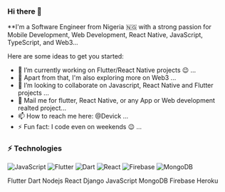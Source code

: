 ### Hi there 👋


**I'm a Software Engineer from Nigeria 🇳🇬 with a strong passion for Mobile Development,  Web Development, React Native, JavaScript, TypeScript, and Web3...

Here are some ideas to get you started:

- 🔭 I’m currently working on Flutter/React Native projects 😉 ...
- 🌱 Apart from that, I'm also exploring more on Web3 ...
- 👯 I’m looking to collaborate on Javascript, React Native and Flutter projects ...
- 💬 Mail me for flutter, React Native, or any App or Web development realted project...
- 📫 How to reach me here: @Devick ...
- ⚡ Fun fact: I code even on weekends 😉 ...

### ⚡ Technologies
<img src="https://camo.githubusercontent.com/cf1a0ef083a2372d7f66b4691d5d25bfd8c098f42871e8da90edb1f32ed187c4/68747470733a2f2f696d672e736869656c64732e696f2f62616467652f2d4a6176615363726970742d626c61636b3f7374796c653d666c61742d737175617265266c6f676f3d6a617661736372697074" alt="JavaScript" data-canonical-src="https://img.shields.io/badge/-JavaScript-black?style=flat-square&amp;logo=javascript" style="max-width: 100%;"> <img src="https://camo.githubusercontent.com/5ab7350f862f02c8f081b34d1ac1a02275ee7a793dc65f6c04ee56208dfb1656/68747470733a2f2f696d672e736869656c64732e696f2f62616467652f2d466c75747465722d7465616c3f7374796c653d666c61742d737175617265266c6f676f3d466c7574746572" alt="Flutter" data-canonical-src="https://img.shields.io/badge/-Flutter-teal?style=flat-square&amp;logo=Flutter" style="max-width: 100%;"> <img src="https://camo.githubusercontent.com/b89bd9bf7b9de39f995f868b7e0f300998bd4cebcd9f49cb2bc6ad7ba5b11eed/68747470733a2f2f696d672e736869656c64732e696f2f62616467652f2d446172742d4533344632363f7374796c653d666c61742d737175617265266c6f676f3d44617274" alt="Dart" data-canonical-src="https://img.shields.io/badge/-Dart-E34F26?style=flat-square&amp;logo=Dart" style="max-width: 100%;"> <img src="https://camo.githubusercontent.com/137a7a0f28f9e326bcc81a5a0bd853c86435143774c15642d827a5788e778667/68747470733a2f2f696d672e736869656c64732e696f2f62616467652f2d52656163742d626c61636b3f7374796c653d666c61742d737175617265266c6f676f3d7265616374" alt="React" data-canonical-src="https://img.shields.io/badge/-React-black?style=flat-square&amp;logo=react" style="max-width: 100%;"> <img src="https://camo.githubusercontent.com/71a67f63739b88d0894c25803e178c24fa256de2d4a54bea24f5387917d6b9bf/68747470733a2f2f696d672e736869656c64732e696f2f62616467652f2d46697265426173652d3030353537313f7374796c653d666c61742d737175617265266c6f676f3d6669726562617365" alt="Firebase" data-canonical-src="https://img.shields.io/badge/-FireBase-005571?style=flat-square&amp;logo=firebase" style="max-width: 100%;"> <img src="https://camo.githubusercontent.com/392fa71fd2737088b6d21ba33f3d2fb6e1ac7c61142cdbe56c1d688ecf781ab8/68747470733a2f2f696d672e736869656c64732e696f2f62616467652f2d4d6f6e676f44422d626c61636b3f7374796c653d666c61742d737175617265266c6f676f3d6d6f6e676f6462" alt="MongoDB" data-canonical-src="https://img.shields.io/badge/-MongoDB-black?style=flat-square&amp;logo=mongodb" style="max-width: 100%;">

Flutter Dart Nodejs React Django JavaScript MongoDB Firebase Heroku
